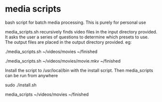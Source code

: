 # media scripts
bash script for batch media processing.
This is purely for personal use

media_scripts.sh recursively finds video files in the input directory provided. It asks the user a series of questions to determine which presets to use. The output files are placed in the output directory provided. eg:


./media_scripts.sh ~/videos/movies ~/finished

./media_scripts.sh ~/videos/movies/movie.mkv ~/finished


Install the script to /usr/local/bin with the install script. Then media_scripts can be run from anywhere


sudo ./install.sh

media_scripts ~/videos/movies ~/finished


